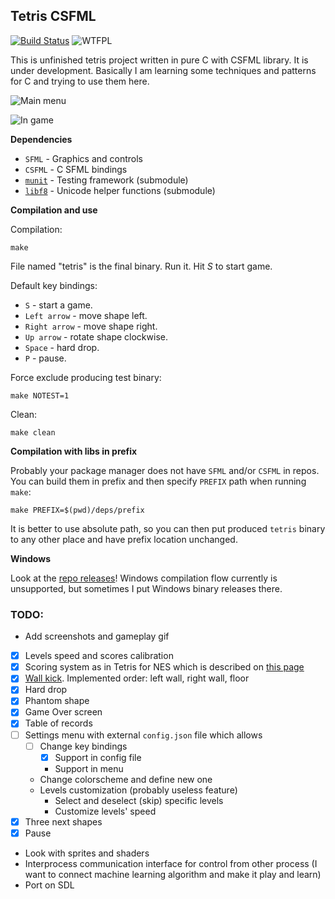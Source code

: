 ## Tetris CSFML
[![Build Status](https://travis-ci.org/Oxore/tetris-csfml.svg?branch=master)](https://travis-ci.org/Oxore/tetris-csfml)
![WTFPL](http://www.wtfpl.net/wp-content/uploads/2012/12/wtfpl-badge-2.png "WTFPL")

This is unfinished tetris project written in pure C with CSFML library. It is under development. Basically I am learning some techniques and patterns for C and trying to use them here.

![Main menu](https://i.imgur.com/kOKz2Qk.png "Main menu")

![In game](https://i.imgur.com/UmZGEOD.png "In game")

__Dependencies__

- `SFML` - Graphics and controls
- `CSFML` - C SFML bindings
- [`munit`](https://github.com/nemequ/munit) - Testing framework (submodule)
- [`libf8`](https://github.com/Oxore/libf8) - Unicode helper functions (submodule)

__Compilation and use__

Compilation:
```
make
```
File named "tetris" is the final binary. Run it. Hit *S* to start game.

Default key bindings:

- `S` - start a game.
- `Left arrow` - move shape left.
- `Right arrow` - move shape right.
- `Up arrow` - rotate shape clockwise.
- `Space` - hard drop.
- `P` - pause.

Force exclude producing test binary:
```
make NOTEST=1
```

Clean:
```
make clean
```

__Compilation with libs in prefix__

Probably your package manager does not have `SFML` and/or `CSFML` in repos.
You can build them in prefix and then specify `PREFIX` path when running `make`:
```
make PREFIX=$(pwd)/deps/prefix
```

It is better to use absolute path, so you can then put produced `tetris` binary to any other place and have prefix location unchanged.

__Windows__

Look at the [repo releases](https://github.com/Oxore/tetris-csfml/releases)!
Windows compilation flow currently is unsupported, but sometimes I put Windows binary releases there.

### TODO:

- Add screenshots and gameplay gif
- [x] Levels speed and scores calibration
- [x] Scoring system as in Tetris for NES which is described on [this page](https://tetris.wiki/Scoring)
- [x] [Wall kick](https://tetris.wiki/Wall_kick). Implemented order: left wall, right wall, floor
- [x] Hard drop
- [x] Phantom shape
- [x] Game Over screen
- [x] Table of records
- [ ] Settings menu with external `config.json` file which allows
  - [ ] Change key bindings
    - [x] Support in config file
    - Support in menu
  - Change colorscheme and define new one
  - Levels customization (probably useless feature)
    - Select and deselect (skip) specific levels
    - Customize levels' speed
- [x] Three next shapes
- [x] Pause
- Look with sprites and shaders
- Interprocess communication interface for control from other process (I want to connect machine learning algorithm and make it play and learn)
- Port on SDL
